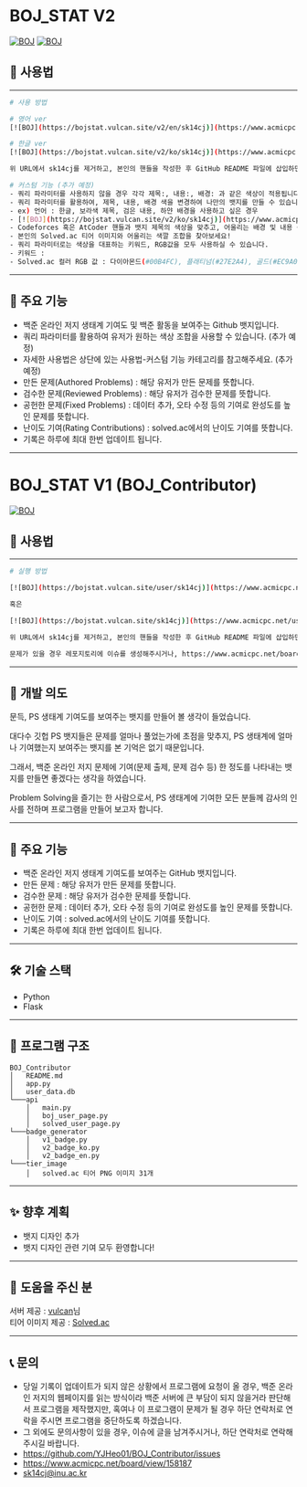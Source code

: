 # BOJ_STAT V2

[![BOJ](https://bojstat.vulcan.site/v2/en/sk14cj)](https://www.acmicpc.net/user/sk14cj)
[![BOJ](https://bojstat.vulcan.site/v2/ko/sk14cj)](https://www.acmicpc.net/user/sk14cj)

## 📖 사용법

---
```bash
# 사용 방법

# 영어 ver
[![BOJ](https://bojstat.vulcan.site/v2/en/sk14cj)](https://www.acmicpc.net/user/sk14cj)

# 한글 ver
[![BOJ](https://bojstat.vulcan.site/v2/ko/sk14cj)](https://www.acmicpc.net/user/sk14cj)

위 URL에서 sk14cj를 제거하고, 본인의 핸들을 작성한 후 GitHub README 파일에 삽입하면 됩니다.

# 커스텀 기능 (추가 예정)
- 쿼리 파라미터를 사용하지 않을 경우 각각 제목:, 내용:, 배경: 과 같은 색상이 적용됩니다.
- 쿼리 파라미터를 활용하여, 제목, 내용, 배경 색을 변경하여 나만의 뱃지를 만들 수 있습니다!
- ex) 언어 : 한글, 보라색 제목, 검은 내용, 하얀 배경을 사용하고 싶은 경우
- [![BOJ](https://bojstat.vulcan.site/v2/ko/sk14cj)](https://www.acmicpc.net/user/sk14cj)
- Codeforces 혹은 AtCoder 핸들과 뱃지 제목의 색상을 맞추고, 어울리는 배경 및 내용 색상을 찾아보세요!
- 본인의 Solved.ac 티어 이미지와 어울리는 색깔 조합을 찾아보세요!
- 쿼리 파라미터로는 색상을 대표하는 키워드, RGB값을 모두 사용하실 수 있습니다.
- 키워드 :
- Solved.ac 컬러 RGB 값 : 다이아몬드(#00B4FC), 플래티넘(#27E2A4), 골드(#EC9A00), 실버(#435F7A), 브론즈(#AD5600)


```

---

## 🚀 주요 기능

- 백준 온라인 저지 생태계 기여도 및 백준 활동을 보여주는 Github 뱃지입니다.
- 쿼리 파라미터를 활용하여 유저가 원하는 색상 조합을 사용할 수 있습니다. (추가 예정)
- 자세한 사용법은 상단에 있는 사용법-커스텀 기능 카테고리를 참고해주세요. (추가 예정)
- 만든 문제(Authored Problems) : 해당 유저가 만든 문제를 뜻합니다.
- 검수한 문제(Reviewed Problems) : 해당 유저가 검수한 문제를 뜻합니다.
- 공헌한 문제(Fixed Problems) : 데이터 추가, 오타 수정 등의 기여로 완성도를 높인 문제를 뜻합니다.
- 난이도 기여(Rating Contributions) : solved.ac에서의 난이도 기여를 뜻합니다.
- 기록은 하루에 최대 한번 업데이트 됩니다.


---

# BOJ_STAT V1 (BOJ_Contributor)

[![BOJ](https://bojstat.vulcan.site/user/sk14cj?v=3)](https://www.acmicpc.net/user/sk14cj)

## 📖 사용법

---
```bash
# 실행 방법

[![BOJ](https://bojstat.vulcan.site/user/sk14cj)](https://www.acmicpc.net/user/sk14cj)

혹은

[![BOJ](https://bojstat.vulcan.site/sk14cj)](https://www.acmicpc.net/user/sk14cj) (<-새로 올린 버전)

위 URL에서 sk14cj를 제거하고, 본인의 핸들을 작성한 후 GitHub README 파일에 삽입하면 됩니다.

문제가 있을 경우 레포지토리에 이슈를 생성해주시거나, https://www.acmicpc.net/board/view/158187에 댓글을 남겨주세요.

```

---

## 📌 개발 의도

문득, PS 생태계 기여도를 보여주는 뱃지를 만들어 볼 생각이 들었습니다.

​대다수 깃헙 PS 뱃지들은 문제를 얼마나 풀었는가에 초점을 맞추지, PS 생태계에 얼마나 기여했는지 보여주는 뱃지를 본 기억은 없기 때문입니다.

그래서, 백준 온라인 저지 문제에 기여(문제 출제, 문제 검수 등) 한 정도를 나타내는 뱃지를 만들면 좋겠다는 생각을 하였습니다.

​Problem Solving을 즐기는 한 사람으로서, PS 생태계에 기여한 모든 분들께 감사의 인사를 전하며 프로그램을 만들어 보고자 합니다.

---

## 🚀 주요 기능

- 백준 온라인 저지 생태계 기여도를 보여주는 GitHub 뱃지입니다.
- 만든 문제 : 해당 유저가 만든 문제를 뜻합니다.
- 검수한 문제 : 해당 유저가 검수한 문제를 뜻합니다.
- 공헌한 문제 : 데이터 추가, 오타 수정 등의 기여로 완성도를 높인 문제를 뜻합니다.
- 난이도 기여 : solved.ac에서의 난이도 기여를 뜻합니다.
- 기록은 하루에 최대 한번 업데이트 됩니다.


---

## 🛠️ 기술 스택

- Python
- Flask

---

## 📂 프로그램 구조

```
BOJ_Contributor
│   README.md
│   app.py
│   user_data.db
└───api
    │   main.py
    │   boj_user_page.py
    │   solved_user_page.py
└───badge_generator
    │   v1_badge.py
    │   v2_badge_ko.py
    │   v2_badge_en.py
└───tier_image
    │   solved.ac 티어 PNG 이미지 31개
```

---


## ✨ 향후 계획

- 뱃지 디자인 추가
- 뱃지 디자인 관련 기여 모두 환영합니다!

---

## 📄 도움을 주신 분

서버 제공 : [vulcan](https://github.com/firekann)님<br>
티어 이미지 제공 : [Solved.ac](https://solved.ac/)

---

## 📞 문의

- 당일 기록이 업데이트가 되지 않은 상황에서 프로그램에 요청이 올 경우, 백준 온라인 저지의 웹페이지를 읽는 방식이라 백준 서버에 큰 부담이 되지 않을거라 판단해서 프로그램을 제작했지만, 혹여나 이 프로그램이 문제가 될 경우 하단 연락처로 연락을 주시면 프로그램을 중단하도록 하겠습니다.
- 그 외에도 문의사항이 있을 경우, 이슈에 글을 남겨주시거나, 하단 연락처로 연락해주시길 바랍니다.
- https://github.com/YJHeo01/BOJ_Contributor/issues
- https://www.acmicpc.net/board/view/158187
- sk14cj@inu.ac.kr
